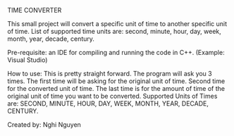 TIME CONVERTER

This small project will convert a specific unit of time to another specific unit of time. List of supported time units are: second, minute, hour, day, week, month, year, decade, century.

Pre-requisite: an IDE for compiling and running the code in C++. (Example: Visual Studio)


How to use:
This is pretty straight forward. The program will ask you 3 times. The first time will be asking for the original unit of time. Second time for the converted unit of time. The last time is for the amount of time of the original unit of time you want to be converted.
Supported Units of Times are: SECOND, MINUTE, HOUR, DAY, WEEK, MONTH, YEAR, DECADE, CENTURY.

Created by: Nghi Nguyen